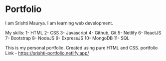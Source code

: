 # Portfolio
I am Srishti Maurya. I am learning web development. 

My skills:
1- HTML
2- CSS
3- Javascript
4- Github, Git
5- Netlify
6- ReactJS
7- Bootstrap 
8- NodeJS
9- ExpressJS
10- MongoDB
11- SQL

This is my personal portfolio. Created using pure HTML and CSS.
portfolio Link - https://srishti-portfolio.netlify.app/

